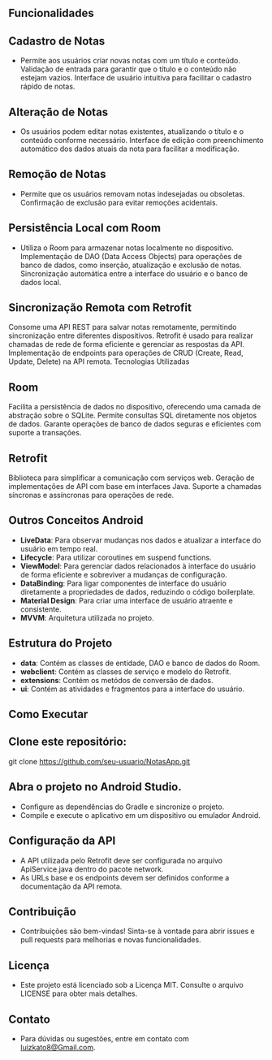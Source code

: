 ## Funcionalidades

## Cadastro de Notas
- Permite aos usuários criar novas notas com um título e conteúdo.
Validação de entrada para garantir que o título e o conteúdo não estejam vazios.
Interface de usuário intuitiva para facilitar o cadastro rápido de notas.

## Alteração de Notas
- Os usuários podem editar notas existentes, atualizando o título e o conteúdo conforme necessário.
Interface de edição com preenchimento automático dos dados atuais da nota para facilitar a modificação.

## Remoção de Notas
- Permite que os usuários removam notas indesejadas ou obsoletas.
Confirmação de exclusão para evitar remoções acidentais.

## Persistência Local com Room
- Utiliza o Room para armazenar notas localmente no dispositivo.
Implementação de DAO (Data Access Objects) para operações de banco de dados, como inserção, atualização e exclusão de notas.
Sincronização automática entre a interface do usuário e o banco de dados local.

## Sincronização Remota com Retrofit
Consome uma API REST para salvar notas remotamente, permitindo sincronização entre diferentes dispositivos.
Retrofit é usado para realizar chamadas de rede de forma eficiente e gerenciar as respostas da API.
Implementação de endpoints para operações de CRUD (Create, Read, Update, Delete) na API remota.
Tecnologias Utilizadas

## Room
Facilita a persistência de dados no dispositivo, oferecendo uma camada de abstração sobre o SQLite.
Permite consultas SQL diretamente nos objetos de dados.
Garante operações de banco de dados seguras e eficientes com suporte a transações.

## Retrofit
Biblioteca para simplificar a comunicação com serviços web.
Geração de implementações de API com base em interfaces Java.
Suporte a chamadas síncronas e assíncronas para operações de rede.

## Outros Conceitos Android
- **LiveData**: Para observar mudanças nos dados e atualizar a interface do usuário em tempo real.
- **Lifecycle**: Para utilizar coroutines em suspend functions.
- **ViewModel**: Para gerenciar dados relacionados à interface do usuário de forma eficiente e sobreviver a mudanças de configuração.
- **DataBinding**: Para ligar componentes de interface do usuário diretamente a propriedades de dados, reduzindo o código boilerplate.
- **Material Design**: Para criar uma interface de usuário atraente e consistente.
- **MVVM**: Arquitetura utilizada no projeto.

## Estrutura do Projeto
- **data**: Contém as classes de entidade, DAO e banco de dados do Room.
- **webclient**: Contém as classes de serviço e modelo do Retrofit.
- **extensions**: Contém os metódos de conversão de dados.
- **ui**: Contém as atividades e fragmentos para a interface do usuário.

## Como Executar

## Clone este repositório:
git clone https://github.com/seu-usuario/NotasApp.git

## Abra o projeto no Android Studio.
- Configure as dependências do Gradle e sincronize o projeto.
- Compile e execute o aplicativo em um dispositivo ou emulador Android.

## Configuração da API
- A API utilizada pelo Retrofit deve ser configurada no arquivo ApiService.java dentro do pacote network.
- As URLs base e os endpoints devem ser definidos conforme a documentação da API remota.

## Contribuição
- Contribuições são bem-vindas! Sinta-se à vontade para abrir issues e pull requests para melhorias e novas funcionalidades.

## Licença
- Este projeto está licenciado sob a Licença MIT. Consulte o arquivo LICENSE para obter mais detalhes.

## Contato
- Para dúvidas ou sugestões, entre em contato com luizkato8@Gmail.com.
